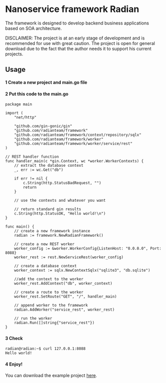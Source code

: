 # Nanoservice framework Radian

The framework is designed to develop backend business applications based on SOA architecture.

DISCLAIMER: The project is at an early stage of development and is recommended for use with great caution. The project is open for general download due to the fact that the author needs it to support his current projects.

## Usage

#### 1 Create a new project and main.go file
#### 2 Put this code to the main.go

```
package main

import (
	"net/http"

	"github.com/gin-gonic/gin"
	"github.com/radianteam/framework"
	"github.com/radianteam/framework/context/repository/sqlx"
	"github.com/radianteam/framework/worker"
	"github.com/radianteam/framework/worker/service/rest"
)

// REST handler function
func handler_main(c *gin.Context, wc *worker.WorkerContexts) {
	// extract the database context
	_, err := wc.Get("db")

	if err != nil {
		c.String(http.StatusBadRequest, "")
		return
	}

	// use the contexts and whatever you want

	// return standard gin results
	c.String(http.StatusOK, "Hello world!\n")
}

func main() {
	// create a new framework instance
	radian := framework.NewRadianFramework()

	// create a new REST worker
	worker_config := &worker.WorkerConfig{ListenHost: "0.0.0.0", Port: 8088}
	worker_rest := rest.NewServiceRest(worker_config)

	// create a database context
	worker_context := sqlx.NewContextSqlx("sqlite3", "db.sqlite")

	//add the context to the worker
	worker_rest.AddContext("db", worker_context)

	// create a route to the worker
	worker_rest.SetRoute("GET", "/", handler_main)

	// append worker to the framework
	radian.AddWorker("service_rest", worker_rest)

	// run the worker
	radian.Run([]string{"service_rest"})
}
```

#### 3 Check

```
radian@radian:~$ curl 127.0.0.1:8088
Hello world!
```

#### 4 Enjoy!

You can download the example project [here](https://github.com/radianteam/framework-example "Radian Framework Example Project").